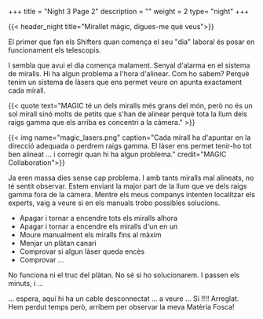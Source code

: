+++
title = "Night 3 Page 2"
description = ""
weight = 2
type= "night"
+++

{{< header_night title="Mirallet màgic, digues-me què veus">}}

El primer que fan els Shifters quan comença el seu "dia" laboral és posar en funcionament els telescopis.

I sembla que avui el dia comença malament. Senyal d'alarma en el sistema de miralls. Hi ha algun problema a l'hora d'alinear. Com ho sabem? Perquè tenim un sistema de làsers que ens permet veure on apunta exactament cada mirall.

{{< quote
    text="MAGIC té un dels miralls més grans del món, però no és un sol mirall sinó molts de petits que s'han de alinear perquè tota la llum dels raigs gamma que els arriba es concentri a la càmera." >}}

{{< img name="magic_lasers.png" caption="Cada mirall ha d'apuntar en la direcció adequada o perdrem raigs gamma. El làser ens permet tenir-ho tot ben alineat ... i corregir quan hi ha algun problema." credit="MAGIC Collaboration">}}

Ja eren massa dies sense cap problema. I amb tants miralls mal alineats, no té sentit observar. Estem enviant la major part de la llum que ve dels raigs gamma fora de la càmera. Mentre els meus companys intenten localitzar els experts, vaig a veure si en els manuals trobo possibles solucions.

- Apagar i tornar a encendre tots els miralls alhora
- Apagar i tornar a encendre els miralls d'un en un
- Moure manualment els miralls fins al màxim
- Menjar un plàtan canari
- Comprovar si algun làser queda encès
- Comprovar ...

No funciona ni el truc del plàtan. No sé si ho solucionarem. I passen els minuts, i ...

... espera, aquí hi ha un cable desconnectat ... a veure ... Si !!!! Arreglat. Hem perdut temps però, arribem per observar la meva Matèria Fosca!

